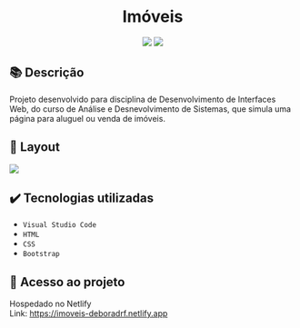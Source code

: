 <h1 align="center">Imóveis</h1>
<p align="center">
  <img src="https://img.shields.io/badge/STATUS-CONCLUIDO-green?style=plastic">
  <img src="https://img.shields.io/github/stars/deboradrf?style=social">
</p>

## 📚 Descrição
Projeto desenvolvido para disciplina de Desenvolvimento de Interfaces Web, do curso de Análise e Desnevolvimento de Sistemas, que simula uma página para aluguel ou venda de imóveis.

## 🎨 Layout
<img src="https://github.com/deboradrf/imoveis/assets/130398684/506fae53-8f63-41b2-bb12-60f009c718c6">

## ✔️ Tecnologias utilizadas
- ``Visual Studio Code``
- ``HTML``
- ``CSS``
- ``Bootstrap``

## 📁 Acesso ao projeto
Hospedado no Netlify <br>
Link: https://imoveis-deboradrf.netlify.app
